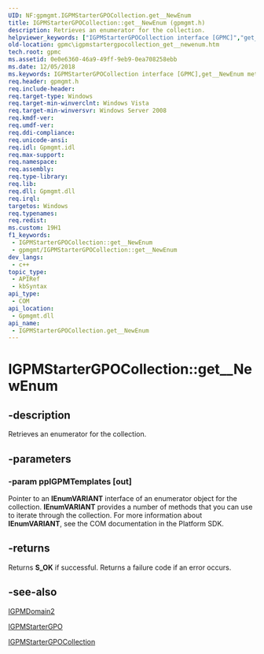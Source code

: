 ```yaml
---
UID: NF:gpmgmt.IGPMStarterGPOCollection.get__NewEnum
title: IGPMStarterGPOCollection::get__NewEnum (gpmgmt.h)
description: Retrieves an enumerator for the collection.
helpviewer_keywords: ["IGPMStarterGPOCollection interface [GPMC]","get__NewEnum method","IGPMStarterGPOCollection.get__NewEnum","IGPMStarterGPOCollection::get__NewEnum","get__NewEnum","get__NewEnum method [GPMC]","get__NewEnum method [GPMC]","IGPMStarterGPOCollection interface","gpmc.igpmstartergpocollection_get__newenum","gpmgmt/IGPMStarterGPOCollection::get__NewEnum"]
old-location: gpmc\igpmstartergpocollection_get__newenum.htm
tech.root: gpmc
ms.assetid: 0e0e6360-46a9-49ff-9eb9-0ea708258ebb
ms.date: 12/05/2018
ms.keywords: IGPMStarterGPOCollection interface [GPMC],get__NewEnum method, IGPMStarterGPOCollection.get__NewEnum, IGPMStarterGPOCollection::get__NewEnum, get__NewEnum, get__NewEnum method [GPMC], get__NewEnum method [GPMC],IGPMStarterGPOCollection interface, gpmc.igpmstartergpocollection_get__newenum, gpmgmt/IGPMStarterGPOCollection::get__NewEnum
req.header: gpmgmt.h
req.include-header: 
req.target-type: Windows
req.target-min-winverclnt: Windows Vista
req.target-min-winversvr: Windows Server 2008
req.kmdf-ver: 
req.umdf-ver: 
req.ddi-compliance: 
req.unicode-ansi: 
req.idl: Gpmgmt.idl
req.max-support: 
req.namespace: 
req.assembly: 
req.type-library: 
req.lib: 
req.dll: Gpmgmt.dll
req.irql: 
targetos: Windows
req.typenames: 
req.redist: 
ms.custom: 19H1
f1_keywords:
 - IGPMStarterGPOCollection::get__NewEnum
 - gpmgmt/IGPMStarterGPOCollection::get__NewEnum
dev_langs:
 - c++
topic_type:
 - APIRef
 - kbSyntax
api_type:
 - COM
api_location:
 - Gpmgmt.dll
api_name:
 - IGPMStarterGPOCollection.get__NewEnum
---
```


# IGPMStarterGPOCollection::get__NewEnum


## -description

Retrieves an enumerator for the collection.

## -parameters

### -param ppIGPMTemplates [out]

Pointer to an <b>IEnumVARIANT</b> interface of an enumerator object for the collection. <b>IEnumVARIANT</b> provides a number of methods that you can use to iterate through the collection. For more information about <b>IEnumVARIANT</b>, see the COM documentation in the Platform SDK.

## -returns

Returns <b>S_OK</b> if successful. Returns a failure code if an error occurs.

## -see-also

<a href="https://docs.microsoft.com/previous-versions/windows/desktop/api/gpmgmt/nn-gpmgmt-igpmdomain">IGPMDomain2</a>



<a href="https://docs.microsoft.com/previous-versions/windows/desktop/api/gpmgmt/nn-gpmgmt-igpmstartergpo">IGPMStarterGPO</a>



<a href="https://docs.microsoft.com/previous-versions/windows/desktop/api/gpmgmt/nn-gpmgmt-igpmstartergpocollection">IGPMStarterGPOCollection</a>

